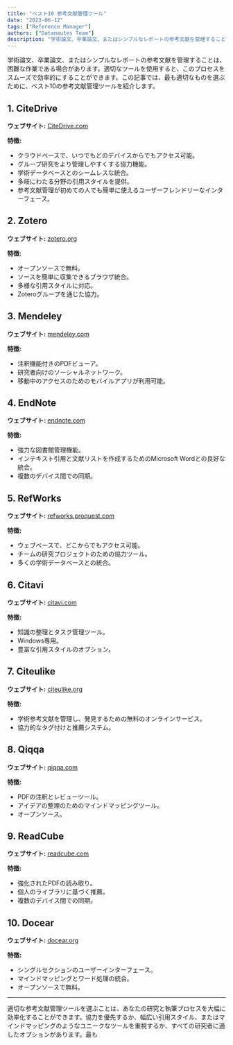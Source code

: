 ```yaml
---
title: "ベスト10 参考文献管理ツール"
date: "2023-06-12"
tags: ["Reference Manager"]
authors: ["Datanautes Team"]
description: "学術論文、卒業論文、またはシンプルなレポートの参考文献を管理することは、困難な作業である場合があります。適切なツールを使用すると、このプロセスをスムーズで効率的にすることができます。この記事では、最も適切なものを選ぶために、ベスト10の参考文献管理ツールを紹介します。"
---
```


学術論文、卒業論文、またはシンプルなレポートの参考文献を管理することは、困難な作業である場合があります。適切なツールを使用すると、このプロセスをスムーズで効率的にすることができます。この記事では、最も適切なものを選ぶために、ベスト10の参考文献管理ツールを紹介します。

## 1. **CiteDrive**

**ウェブサイト:** [CiteDrive.com](https://citedrive.com/)

**特徴:**

- クラウドベースで、いつでもどのデバイスからでもアクセス可能。
- グループ研究をより管理しやすくする協力機能。
- 学術データベースとのシームレスな統合。
- 多岐にわたる分野の引用スタイルを提供。
- 参考文献管理が初めての人でも簡単に使えるユーザーフレンドリーなインターフェース。

## 2. **Zotero**

**ウェブサイト:** [zotero.org](https://www.zotero.org/)

**特徴:**

- オープンソースで無料。
- ソースを簡単に収集できるブラウザ統合。
- 多様な引用スタイルに対応。
- Zoteroグループを通じた協力。

## 3. **Mendeley**

**ウェブサイト:** [mendeley.com](https://www.mendeley.com/)

**特徴:**

- 注釈機能付きのPDFビューア。
- 研究者向けのソーシャルネットワーク。
- 移動中のアクセスのためのモバイルアプリが利用可能。

## 4. **EndNote**

**ウェブサイト:** [endnote.com](https://www.endnote.com/)

**特徴:**

- 強力な図書館管理機能。
- インテキスト引用と文献リストを作成するためのMicrosoft Wordとの良好な統合。
- 複数のデバイス間での同期。

## 5. **RefWorks**

**ウェブサイト:** [refworks.proquest.com](https://refworks.proquest.com/)

**特徴:**

- ウェブベースで、どこからでもアクセス可能。
- チームの研究プロジェクトのための協力ツール。
- 多くの学術データベースとの統合。

## 6. **Citavi**

**ウェブサイト:** [citavi.com](https://www.citavi.com/)

**特徴:**

- 知識の整理とタスク管理ツール。
- Windows専用。
- 豊富な引用スタイルのオプション。

## 7. **Citeulike**

**ウェブサイト:** [citeulike.org](http://www.citeulike.org/)

**特徴:**

- 学術参考文献を管理し、発見するための無料のオンラインサービス。
- 協力的なタグ付けと推薦システム。

## 8. **Qiqqa**

**ウェブサイト:** [qiqqa.com](https://www.qiqqa.com/)

**特徴:**

- PDFの注釈とレビューツール。
- アイデアの整理のためのマインドマッピングツール。
- オープンソース。

## 9. **ReadCube**

**ウェブサイト:** [readcube.com](https://www.readcube.com/)

**特徴:**

- 強化されたPDFの読み取り。
- 個人のライブラリに基づく推薦。
- 複数のデバイス間での同期。

## 10. **Docear**

**ウェブサイト:** [docear.org](http://www.docear.org/)

**特徴:**

- シングルセクションのユーザーインターフェース。
- マインドマッピングとワード処理の統合。
- オープンソースで無料。

---

適切な参考文献管理ツールを選ぶことは、あなたの研究と執筆プロセスを大幅に効率化することができます。協力を優先するか、幅広い引用スタイル、またはマインドマッピングのようなユニークなツールを重視するか、すべての研究者に適したオプションがあります。最も
